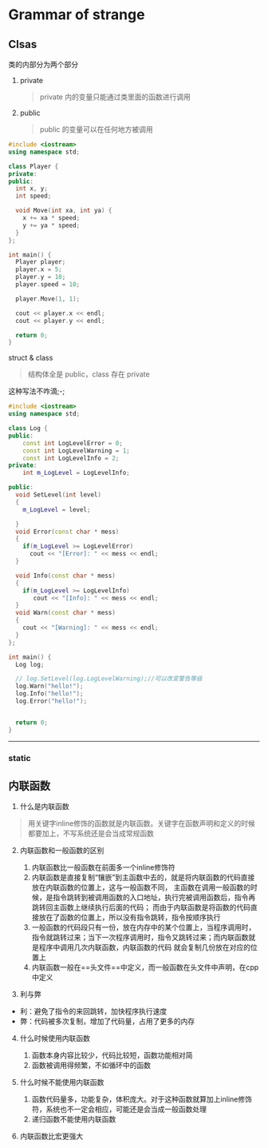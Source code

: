 # Grammar of strange

## Clsas

类的内部分为两个部分

1. private
   > private 内的变量只能通过类里面的函数进行调用
2. public
   > public 的变量可以在任何地方被调用

```c++
#include <iostream>
using namespace std;

class Player {
private:
public:
  int x, y;
  int speed;

  void Move(int xa, int ya) {
    x += xa * speed;
    y += ya * speed;
  }
};

int main() {
  Player player;
  player.x = 5;
  player.y = 10;
  player.speed = 10;

  player.Move(1, 1);

  cout << player.x << endl;
  cout << player.y << endl;

  return 0;
}

```

struct & class

> 结构体全是 public，class 存在 private

这种写法不咋滴;-;

```c++
#include <iostream>
using namespace std;

class Log {
public:
    const int LogLevelError = 0;
    const int LogLevelWarning = 1;
    const int LogLevelInfo = 2;
private:
    int m_LogLevel = LogLevelInfo;

public:
  void SetLevel(int level)
  {
    m_LogLevel = level;

  }
  void Error(const char * mess)
  {
    if(m_LogLevel >= LogLevelError)
      cout << "[Error]: " << mess << endl;
  }

  void Info(const char * mess)
  {
    if(m_LogLevel >= LogLevelInfo)
       cout << "[Info]: " << mess << endl;
  }
  void Warn(const char * mess)
  {
    cout << "[Warning]: " << mess << endl;
  }
};

int main() {
  Log log;

  // log.SetLevel(log.LogLevelWarning);//可以改变警告等级
  log.Warn("hello!");
  log.Info("hello!");
  log.Error("hello!");


  return 0;
}

```

---

### static






## 内联函数

1. 什么是内联函数
> 用关键字inline修饰的函数就是内联函数。关键字在函数声明和定义的时候都要加上，不写系统还是会当成常规函数

2. 内联函数和一般函数的区别
    1. 内联函数比一般函数在前面多一个inline修饰符
    2. 内联函数是直接复制“镶嵌”到主函数中去的，就是将内联函数的代码直接放在内联函数的位置上，这与一般函数不同，
  主函数在调用一般函数的时候，是指令跳转到被调用函数的入口地址，执行完被调用函数后，指令再跳转回主函数上继续执行后面的代码；
  而由于内联函数是将函数的代码直接放在了函数的位置上，所以没有指令跳转，指令按顺序执行
   3. 一般函数的代码段只有一份，放在内存中的某个位置上，当程序调用时，指令就跳转过来；当下一次程序调用时，指令又跳转过来；而内联函数就是程序中调用几次内联函数，内联函数的代码
  就会复制几份放在对应的位置上
    4. 内联函数一般在==头文件==中定义，而一般函数在头文件中声明，在cpp中定义



3. 利与弊

* 利：避免了指令的来回跳转，加快程序执行速度
* 弊：代码被多次复制，增加了代码量，占用了更多的内存


4. 什么时候使用内联函数
    1. 函数本身内容比较少，代码比较短，函数功能相对简
    2. 函数被调用得频繁，不如循环中的函数

5. 什么时候不能使用内联函数  

    1. 函数代码量多，功能复杂，体积庞大。对于这种函数就算加上inline修饰符，系统也不一定会相应，可能还是会当成一般函数处理
    2. 递归函数不能使用内联函数

6. 内联函数比宏更强大



